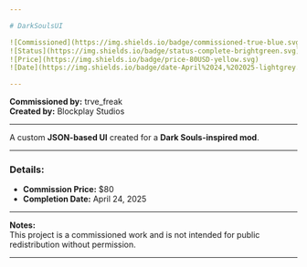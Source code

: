 ```yaml
---

# DarkSoulsUI

![Commissioned](https://img.shields.io/badge/commissioned-true-blue.svg)
![Status](https://img.shields.io/badge/status-complete-brightgreen.svg)
![Price](https://img.shields.io/badge/price-80USD-yellow.svg)
![Date](https://img.shields.io/badge/date-April%2024,%202025-lightgrey.svg)

---
```


**Commissioned by:** trve_freak  
**Created by:** Blockplay Studios

---

A custom **JSON-based UI** created for a **Dark Souls-inspired mod**.

---

### Details:
- **Commission Price:** \$80
- **Completion Date:** April 24, 2025

---

**Notes:**  
This project is a commissioned work and is not intended for public redistribution without permission.

---

